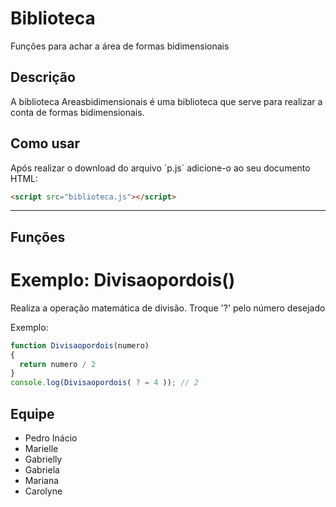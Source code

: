 # Biblioteca
Funções para achar a área de formas bidimensionais

## Descrição

A biblioteca Areasbidimensionais é uma biblioteca que serve para realizar a conta de formas bidimensionais.

## Como usar

Após realizar o download do arquivo ´p.js´ adicione-o ao seu documento HTML:

```html
<script src="biblioteca.js"></script>
```
___________________________________________________________________________________________________________________
## Funções

# Exemplo: Divisaopordois()

Realiza a operação matemática de divisão.
Troque '?' pelo número desejado


Exemplo:

```js
function Divisaopordois(numero)
{
  return numero / 2
}
console.log(Divisaopordois( ? = 4 )); // 2

```

## Equipe

- Pedro Inácio
- Marielle
- Gabrielly
- Gabriela
- Mariana
- Carolyne
